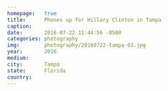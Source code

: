 ```yaml
---
homepage:	true
title:  	Phones up for Hillary Clinton in Tampa
caption:
date:   	2016-07-22 11:44:56 -0500
categories: photography
img:		photography/20160722-tampa-03.jpg
year:		2016
medium:
city:		Tampa
state:		Florida
country:
---
```

